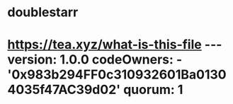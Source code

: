 # doublestarr
# https://tea.xyz/what-is-this-file --- version: 1.0.0 codeOwners:   - '0x983b294FF0c310932601Ba01304035f47AC39d02' quorum: 1
